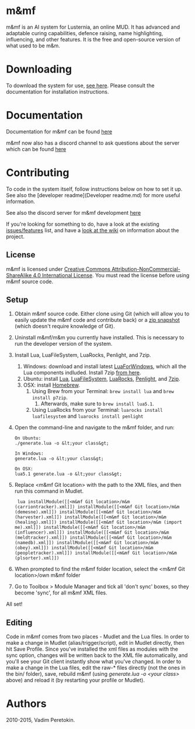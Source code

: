 # m&mf
m&mf is an AI system for Lusternia, an online MUD. It has advanced and adaptable curing capabilities, defence raising, name highlighting, influencing, and other features. It is the free and open-source version of what used to be m&m.

# Downloading
To download the system for use, [see here](https://github.com/m-mf/m-mf/releases). Please consult the documentation for installation instructions.

# Documentation
Documentation for m&mf can be found [here](http://m-mf.github.io/m-mf/)

m&mf now also has a discord channel to ask questions about the server which can be found [here](https://discord.gg/KGWjGSU)

# Contributing
To code in the system itself, follow instructions below on how to set it up. See also the [developer readme](Developer readme.md) for more useful information.

See also the discord server for m&mf development [here](https://discord.gg/NXt9H38)

If you're looking for something to do, have a look at the existing [issues/features](https://github.com/m-mf/m-mf/issues) list, and have a [look at the wiki](https://github.com/m-mf/m-mf/wiki) on information about the project.

## License
m&mf is licensed under [Creative Commons Attribution-NonCommercial-ShareAlike 4.0 International License](http://creativecommons.org/licenses/by-nc-sa/4.0/). You must read the license before using m&mf source code.

## Setup

1. Obtain m&mf source code. Either clone using Git (which will allow you to easily update the m&mf code and contribute back) or a [zip snapshot](https://github.com/m-mf/m-mf/archive/master.zip) (which doesn't require knowledge of Git).
1. Uninstall m&mf/m&m you currently have installed. This is necessary to run the developer version of the system.
1. Install Lua, LuaFileSystem, LuaRocks, Penlight, and 7zip.
    1. Windows: download and install latest [LuaForWindows](https://github.com/rjpcomputing/luaforwindows/releases), which all the Lua components indluded. Install 7zip [from here](http://www.7-zip.org/download.html).
    1. Ubuntu: install [Lua](https://apps.ubuntu.com/cat/applications/lua5.1/), [LuaFileSystem](https://apps.ubuntu.com/cat/applications/lua-filesystem/), [LuaRocks](https://apps.ubuntu.com/cat/applications/luarocks/), [Penlight](https://apps.ubuntu.com/cat/applications/lua-penlight/), and [7zip](https://apps.ubuntu.com/cat/applications/p7zip-full/).
    1. OSX: install [Homebrew](http://brew.sh).
        1. Using Brew from your Terminal: `brew install lua` and `brew install p7zip`.
            1. Afterwards, make sure to `brew install lua5.1`.
        1. Using LuaRocks from your Terminal: `luarocks install luafilesystem` and `luarocks install penlight`
1. Open the command-line and navigate to the m&mf folder, and run:

       On Ubuntu:
       ./generate.lua -o &lt;your class&gt;

       In Windows:
       generate.lua -o &lt;your class&gt;
       
       On OSX:
       lua5.1 generate.lua -o &lt;your class&gt;


1. Replace &lt;m&mf Git location&gt; with the path to the XML files, and then run this command in Mudlet.

        lua installModule([[<m&mf Git location>/m&m (carriontracker).xml]]) installModule([[<m&mf Git location>/m&m (demesne).xml]]) installModule([[<m&mf Git location>/m&m (harvester).xml]]) installModule([[<m&mf Git location>/m&m (healing).xml]]) installModule([[<m&mf Git location>/m&m (import me).xml]]) installModule([[<m&mf Git location>/m&m (influencer).xml]]) installModule([[<m&mf Git location>/m&m (meldtracker).xml]]) installModule([[<m&mf Git location>/m&m (namedb).xml]]) installModule([[<m&mf Git location>/m&m (obey).xml]]) installModule([[<m&mf Git location>/m&m (peopletracker).xml]]) installModule([[<m&mf Git location>/m&m (plsorter).xml]])
1. When prompted to find the m&mf folder location, select the &lt;m&mf Git location&gt;/own m&mf folder
1. Go to Toolbox > Module Manager and tick all 'don't sync' boxes, so they become 'sync', for all m&mf XML files.

All set!

## Editing

Code in m&mf comes from two places - Mudlet and the Lua files. In order to make a change in Mudlet (alias/trigger/script), edit in Mudlet directly, then hit Save Profile. Since you've installed the xml files as modules with the sync option, changes will be written back to the XML file automatically, and you'll see your Git client instantly show what you've changed. In order to make a change in the Lua files, edit the raw-* files directly (not the ones in the bin/ folder), save, rebuild m&mf (using *generate.lua -o \<your class>* above) and reload it (by restarting your profile or Mudlet).


# Authors
2010-2015, Vadim Peretokin.
